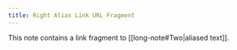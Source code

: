 ```yaml
---
title: Right Alias Link URL Fragment
---
```

This note contains a link fragment to [[long-note#Two|aliased text]].
